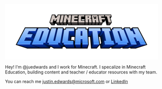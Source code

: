 ![alt text](https://github.com/juedwards/MinecraftEducationPythonExamples/blob/main/education-minecraft-logo.png)

Hey! I'm @juedwards and I work for Minecraft. I specalize in Minecraft Education, building content and teacher / educator resources with my team.

You can reach me justin.edwards@microsoft.com or [LinkedIn](https://www.linkedin.com/in/justin-edwards-9649574/)


